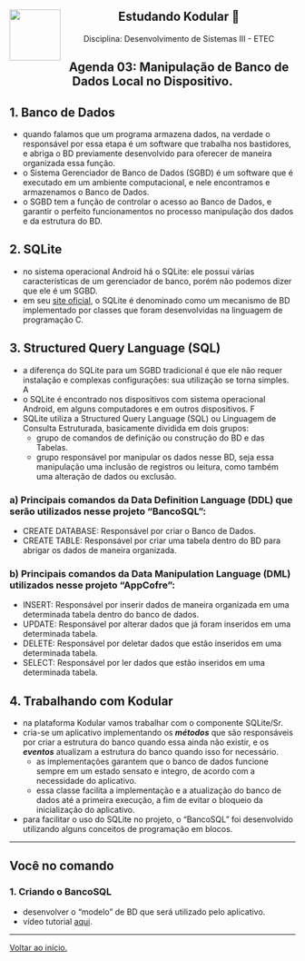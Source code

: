 <div align="center">
<a href="https://github.com/monicaquintal" target="_blank"><img align="left" height="90" src="https://www.svgrepo.com/show/477093/mobile-phone-signal.svg" /></a> 
<h2>Estudando Kodular 🤳</h2>
<p>Disciplina: Desenvolvimento de Sistemas III - ETEC</p>
</div>

<div id="agenda01" align="center">
<h2>Agenda 03: Manipulação de Banco de Dados Local no Dispositivo.</h2>
</div>

## 1. Banco de Dados

- quando falamos que um programa armazena dados, na verdade o responsável por essa etapa é um software que trabalha nos bastidores, e abriga o BD previamente desenvolvido para oferecer de maneira organizada essa função.
- o Sistema Gerenciador de Banco de Dados (SGBD) é um software que é executado em um ambiente computacional, e nele encontramos e armazenamos o Banco de Dados.
- o SGBD tem a função de controlar o acesso ao Banco de Dados, e garantir o perfeito funcionamentos no processo manipulação dos dados e da estrutura do BD.

## 2. SQLite

- no sistema operacional Android há o SQLite: ele possui várias características de um gerenciador de banco, porém não podemos dizer que ele é um SGBD. 
- em seu [site oficial](https://www.sqlite.org/index.html), o SQLite é denominado como um mecanismo de BD implementado por classes que foram desenvolvidas na linguagem de programação C.

## 3. Structured Query Language (SQL)

- a diferença do SQLite para um SGBD tradicional é que ele não
requer instalação e complexas configurações: sua utilização se torna simples. A
- o SQLite é encontrado nos dispositivos com sistema operacional
Android, em alguns computadores e em outros dispositivos. F
- SQLite utiliza a Structured Query Language (SQL) ou Linguagem de Consulta Estruturada, basicamente dividida em dois grupos:
  - grupo de comandos de definição ou construção do BD e das Tabelas.
  - grupo responsável por manipular os dados nesse BD, seja essa manipulação uma inclusão de registros ou leitura, como também uma alteração de dados ou exclusão.

### a) Principais comandos da Data Definition Language (DDL) que serão utilizados nesse projeto “BancoSQL”:
- CREATE DATABASE: Responsável por criar o Banco de Dados.
- CREATE TABLE: Responsável por criar uma tabela dentro do BD para abrigar os dados de maneira organizada.

### b) Principais comandos da Data Manipulation Language (DML) utilizados nesse projeto “AppCofre”:
- INSERT: Responsável por inserir dados de maneira organizada em uma determinada tabela dentro do banco de dados.
- UPDATE: Responsável por alterar dados que já foram inseridos em uma determinada tabela.
- DELETE: Responsável por deletar dados que estão inseridos em uma determinada tabela.
- SELECT: Responsável por ler dados que estão inseridos em uma determinada tabela. 

## 4. Trabalhando com Kodular

- na plataforma Kodular vamos trabalhar com o componente SQLite/Sr.
- cria-se um aplicativo implementando os ***métodos*** que são responsáveis por criar a estrutura do banco quando essa ainda não existir, e os ***eventos*** atualizam a estrutura do banco quando isso for necessário. 
  - as implementações garantem que o banco de dados funcione sempre em um estado sensato e integro, de acordo com a necessidade do aplicativo.
  - essa classe facilita a implementação e a atualização do banco de dados até a primeira execução, a fim de evitar o bloqueio da inicialização do aplicativo.
- para facilitar o uso do SQLite no projeto, o “BancoSQL” foi desenvolvido utilizando alguns conceitos de programação em blocos.

---

## Você no comando

### 1. Criando o BancoSQL
- desenvolver o “modelo” de BD que será utilizado pelo aplicativo.
- vídeo tutorial [aqui](https://www.youtube.com/watch?v=l50pnUcSL2g).








--- 

[Voltar ao início.](https://github.com/monicaquintal/disciplina_DS_III_ETEC)
